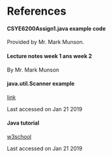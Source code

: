 # References

#### CSYE6200Assign1.java example code

Provided by Mr. Mark Munson.

#### Lecture notes week 1 ans week 2

By Mr. Mark Munson
 
#### java.util.Scanner example

[link](https://chortle.ccsu.edu/java5/Notes/chap11/ch11_3.html)

Last accessed on Jan 21 2019

#### Java tutorial

[w3school](https://www.w3schools.com/java/)

Last accessed on Jan 21 2019
